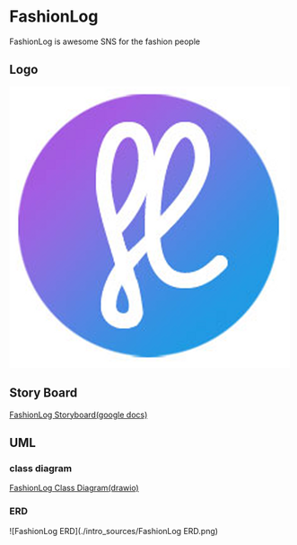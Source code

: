 
# FashionLog
FashionLog is awesome SNS for the fashion people

## Logo
![FashionLog Logo](./intro_sources/FashionLog_Logo.png)

## Story Board
[FashionLog Storyboard(google docs)](https://docs.google.com/presentation/d/1nlmemBC-Cr-CHZzxUBwT3X9AjotvQ8nLj7ztR-WunUg/edit?usp=sharing)

## UML

### class diagram
[FashionLog Class Diagram(drawio)](https://drive.google.com/file/d/1D6zVhJm32IYNzrDsjjai0qM1iqiTXHOA/view?usp=sharing)

### ERD
![FashionLog ERD](./intro_sources/FashionLog ERD.png)
